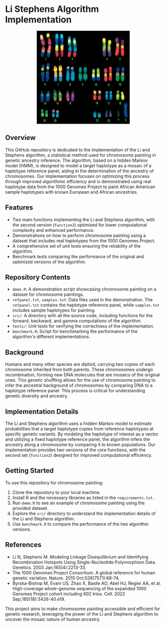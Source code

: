 # Li Stephens Algorithm Implementation


<div align="center">
  <a href="https://www.mun.ca/biology/scarr/FISH_chromosome_painting.html">
    <img src="images/chromosome-painting.jpg" alt="" width="300" height="300">
  </a>
</div>

## Overview
This GitHub repository is dedicated to the implementation of the Li and Stephens algorithm, a statistical method used for chromosome painting in genetic ancestry inference. The algorithm, based on a hidden Markov model (HMM), is designed to model a target haplotype as a mosaic of a haplotype reference panel, aiding in the determination of the ancestry of chromosomes. Our implementation focuses on optimizing this process through improved algorithmic efficiency and is demonstrated using real haplotype data from the 1000 Genomes Project to paint African American sample haplotypes with known European and African ancestries.

## Features
- Two main functions implementing the Li and Stephens algorithm, with the second version (`function2`) optimized for lower computational complexity and enhanced performance.
- Demonstrations on how to perform chromosome painting using a dataset that includes real haplotypes from the 1000 Genomes Project.
- A comprehensive set of unit tests ensuring the reliability of the algorithm.
- Benchmark tests comparing the performance of the original and optimized versions of the algorithm.

## Repository Contents
- `demo.R`: A demonstration script showcasing chromosome painting on a dataset for chromosome paintings.
- `refpanel.txt`, `samples.txt`: Data files used in the demonstration. The `refpanel.txt` contains the haplotype reference panel, while `samples.txt` includes sample haplotypes for painting.
- `src/`: A directory with all the source code, including functions for the forward, backward, and gamma computations of the algorithm.
- `tests/`: Unit tests for verifying the correctness of the implementation.
- `benchmark.R`: Script for benchmarking the performance of the algorithm's different implementations.

## Background
Humans and many other species are diploid, carrying two copies of each chromosome inherited from both parents. These chromosomes undergo recombination, forming new DNA molecules that are mosaics of the original ones. This genetic shuffling allows for the use of chromosome painting to infer the ancestral background of chromosomes by comparing DNA to a haplotype reference panel. This process is critical for understanding genetic diversity and ancestry.

## Implementation Details
The Li and Stephens algorithm uses a hidden Markov model to estimate probabilities that a target haplotype copies from reference haplotypes at specific genetic variants. By modeling the haplotype of interest as a vector and utilizing a fixed haplotype reference panel, the algorithm infers the ancestry along a chromosome by comparing it to known populations. Our implementation provides two versions of the core functions, with the second set (`function2`) designed for improved computational efficiency.

## Getting Started
To use this repository for chromosome painting:
1. Clone the repository to your local machine.
2. Install R and the necessary libraries as listed in the `requirements.txt`.
3. Run `demo.R` to see an example of chromosome painting using the provided dataset.
4. Explore the `src/` directory to understand the implementation details of the Li and Stephens algorithm.
5. Use `benchmark.R` to compare the performance of the two algorithm versions.

## References
- Li N, Stephens M. Modeling Linkage Disequilibrium and Identifying Recombination Hotspots Using Single-Nucleotide Polymorphism Data. Genetics. 2003 Jan;165(4):2213-33.
- The 1000 Genomes Project Consortium. A global reference for human genetic variation. Nature. 2015 Oct;526(7571):68-74.
- Byrska-Bishop M, Evani US, Zhao X, Basile AO, Abel HJ, Regier AA, et al. High-coverage whole-genome sequencing of the expanded 1000 Genomes Project cohort including 602 trios. Cell. 2022 Sep;185(18):3426-40.e19.

This project aims to make chromosome painting accessible and efficient for genetic research, leveraging the power of the Li and Stephens algorithm to uncover the mosaic nature of human ancestry.
